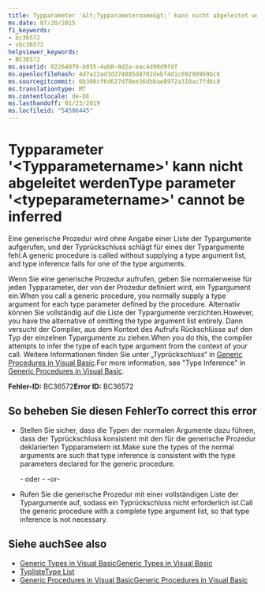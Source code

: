 ```yaml
---
title: Typparameter '&lt;Typparametername&gt;' kann nicht abgeleitet werden
ms.date: 07/20/2015
f1_keywords:
- bc36572
- vbc36572
helpviewer_keywords:
- BC36572
ms.assetid: 02264070-b055-4ab0-8d2a-eac4d90d9fdf
ms.openlocfilehash: 4d7a12ad3d274885d4702debf4d1c692989b9bc6
ms.sourcegitcommit: 6b308cf6d627d78ee36dbbae8972a310ac7fd6c8
ms.translationtype: MT
ms.contentlocale: de-DE
ms.lasthandoff: 01/23/2019
ms.locfileid: "54506445"
---
```

# <a name="type-parameter-lttypeparameternamegt-cannot-be-inferred"></a><span data-ttu-id="cc0d9-102">Typparameter '&lt;Typparametername&gt;' kann nicht abgeleitet werden</span><span class="sxs-lookup"><span data-stu-id="cc0d9-102">Type parameter '&lt;typeparametername&gt;' cannot be inferred</span></span>
<span data-ttu-id="cc0d9-103">Eine generische Prozedur wird ohne Angabe einer Liste der Typargumente aufgerufen, und der Typrückschluss schlägt für eines der Typargumente fehl.</span><span class="sxs-lookup"><span data-stu-id="cc0d9-103">A generic procedure is called without supplying a type argument list, and type inference fails for one of the type arguments.</span></span>  
  
 <span data-ttu-id="cc0d9-104">Wenn Sie eine generische Prozedur aufrufen, geben Sie normalerweise für jeden Typparameter, der von der Prozedur definiert wird, ein Typargument ein.</span><span class="sxs-lookup"><span data-stu-id="cc0d9-104">When you call a generic procedure, you normally supply a type argument for each type parameter defined by the procedure.</span></span> <span data-ttu-id="cc0d9-105">Alternativ können Sie vollständig auf die Liste der Typargumente verzichten.</span><span class="sxs-lookup"><span data-stu-id="cc0d9-105">However, you have the alternative of omitting the type argument list entirely.</span></span> <span data-ttu-id="cc0d9-106">Dann versucht der Compiler, aus dem Kontext des Aufrufs Rückschlüsse auf den Typ der einzelnen Typargumente zu ziehen.</span><span class="sxs-lookup"><span data-stu-id="cc0d9-106">When you do this, the compiler attempts to infer the type of each type argument from the context of your call.</span></span> <span data-ttu-id="cc0d9-107">Weitere Informationen finden Sie unter „Typrückschluss“ in [Generic Procedures in Visual Basic](../../visual-basic/programming-guide/language-features/data-types/generic-procedures.md).</span><span class="sxs-lookup"><span data-stu-id="cc0d9-107">For more information, see "Type Inference" in [Generic Procedures in Visual Basic](../../visual-basic/programming-guide/language-features/data-types/generic-procedures.md).</span></span>  
  
 <span data-ttu-id="cc0d9-108">**Fehler-ID:** BC36572</span><span class="sxs-lookup"><span data-stu-id="cc0d9-108">**Error ID:** BC36572</span></span>  
  
## <a name="to-correct-this-error"></a><span data-ttu-id="cc0d9-109">So beheben Sie diesen Fehler</span><span class="sxs-lookup"><span data-stu-id="cc0d9-109">To correct this error</span></span>  
  
-   <span data-ttu-id="cc0d9-110">Stellen Sie sicher, dass die Typen der normalen Argumente dazu führen, dass der Typrückschluss konsistent mit den für die generische Prozedur deklarierten Typparametern ist.</span><span class="sxs-lookup"><span data-stu-id="cc0d9-110">Make sure the types of the normal arguments are such that type inference is consistent with the type parameters declared for the generic procedure.</span></span>  
  
     <span data-ttu-id="cc0d9-111">- oder - </span><span class="sxs-lookup"><span data-stu-id="cc0d9-111">-or-</span></span>  
  
-   <span data-ttu-id="cc0d9-112">Rufen Sie die generische Prozedur mit einer vollständigen Liste der Typargumente auf, sodass ein Typrückschluss nicht erforderlich ist.</span><span class="sxs-lookup"><span data-stu-id="cc0d9-112">Call the generic procedure with a complete type argument list, so that type inference is not necessary.</span></span>  
  
## <a name="see-also"></a><span data-ttu-id="cc0d9-113">Siehe auch</span><span class="sxs-lookup"><span data-stu-id="cc0d9-113">See also</span></span>
- [<span data-ttu-id="cc0d9-114">Generic Types in Visual Basic</span><span class="sxs-lookup"><span data-stu-id="cc0d9-114">Generic Types in Visual Basic</span></span>](../../visual-basic/programming-guide/language-features/data-types/generic-types.md)
- [<span data-ttu-id="cc0d9-115">Typliste</span><span class="sxs-lookup"><span data-stu-id="cc0d9-115">Type List</span></span>](../../visual-basic/language-reference/statements/type-list.md)
- [<span data-ttu-id="cc0d9-116">Generic Procedures in Visual Basic</span><span class="sxs-lookup"><span data-stu-id="cc0d9-116">Generic Procedures in Visual Basic</span></span>](../../visual-basic/programming-guide/language-features/data-types/generic-procedures.md)
